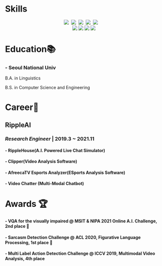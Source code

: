 # Skills

<p align='center'> <img src="https://img.shields.io/badge/Python-3766AB?style=flat-square&logo=Python&logoColor=white"/></a>&nbsp  <img src="https://img.shields.io/badge/MongoDB-4EA94B?style=flat-square&logo=mongodb&logoColor=white"/></a>&nbsp <img src="https://img.shields.io/badge/Pytorch-EE4C2C?style=flat-square&logo=Pytorch&logoColor=white"/></a>&nbsp <img src="https://img.shields.io/badge/Keras-eb3431?style=flat-square&logo=Keras&logoColor=white"/></a>&nbsp <img src="https://img.shields.io/badge/JupyterLab-f9b61a?style=flat-square&logo=Jupyter&logoColor=white"/></a>&nbsp </br> </a>&nbsp </a>&nbsp <img src="https://img.shields.io/badge/Sklearn-f9b61a?style=flat-square&logo=scikit-learn&logoColor=white"/> <img src="https://img.shields.io/badge/Git-000000?style=flat-square&logo=Git&logoColor=white"/> <img src="https://img.shields.io/badge/Docker-2496ED?style=flat-square&logo=Docker&logoColor=white"/> <img src="https://img.shields.io/badge/Flask-000000?style=flat-square&logo=Flask&logoColor=white"/>

# Education📚
### - Seoul National Univ
B.A. in Linguistics </p>
B.S. in Computer Science and Engineering </p>

# Career💼
## RippleAI 
### *Research Engineer* | 2019.3 ~ 2021.11
#### - RippleHouse(A.I. Powered Live Chat Simulator)
#### - Clipper(Video Analysis Software)
#### - AfreecaTV Esports Analyzer(ESports Analysis Software)
#### - Video Chatter (Multi-Modal Chatbot)


# Awards 🏆
#### - VQA for the visually impaired @ MSIT & NIPA 2021 Online A.I. Challenge, 2nd place 🥈

#### - Sarcasm Detection Challenge @ ACL 2020, Figurative Language Processing, 1st place 🥇

#### - Multi Label Action Detection Challenge @ ICCV 2019, Multimodal Video Analysis, 4th place
